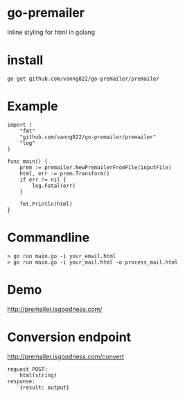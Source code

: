 # go-premailer

Inline styling for html in golang

# install
	
	go get github.com/vanng822/go-premailer/premailer

# Example

	import (
		"fmt"
		"github.com/vanng822/go-premailer/premailer"
		"log"
	)
	
	func main() {
		prem := premailer.NewPremailerFromFile(inputFile)
		html, err := prem.Transform()
		if err != nil {
			log.Fatal(err)
		}
		
		fmt.Println(html)
	}
	
# Commandline

	> go run main.go -i your_email.html
	> go run main.go -i your_mail.html -o process_mail.html
	
# Demo
	
http://premailer.isgoodness.com/
	
# Conversion endpoint

http://premailer.isgoodness.com/convert
	
	request POST:
		html(string)
	response:
		{result: output}
	